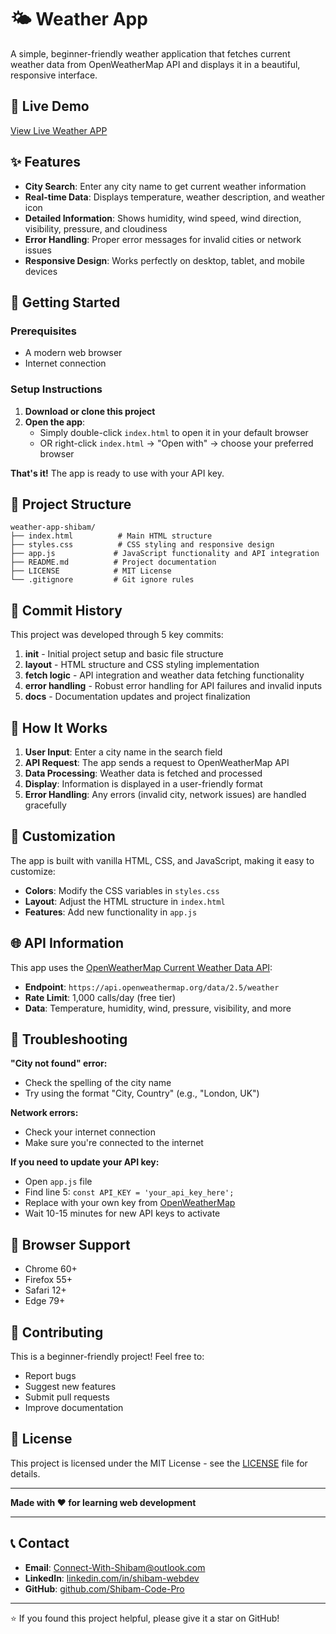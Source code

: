 # 🌤️ Weather App

A simple, beginner-friendly weather application that fetches current weather data from OpenWeatherMap API and displays it in a beautiful, responsive interface.

## 🚀 Live Demo

[View Live Weather APP](https://Shibam-Code-Pro.github.io/weather-app-shibam)

## ✨ Features

- **City Search**: Enter any city name to get current weather information
- **Real-time Data**: Displays temperature, weather description, and weather icon
- **Detailed Information**: Shows humidity, wind speed, wind direction, visibility, pressure, and cloudiness
- **Error Handling**: Proper error messages for invalid cities or network issues
- **Responsive Design**: Works perfectly on desktop, tablet, and mobile devices

## 🚀 Getting Started

### Prerequisites

- A modern web browser
- Internet connection

### Setup Instructions

1. **Download or clone this project**
2. **Open the app**:
   - Simply double-click `index.html` to open it in your default browser
   - OR right-click `index.html` → "Open with" → choose your preferred browser

**That's it!** The app is ready to use with your API key.

## 📁 Project Structure

```
weather-app-shibam/
├── index.html          # Main HTML structure
├── styles.css          # CSS styling and responsive design
├── app.js             # JavaScript functionality and API integration
├── README.md          # Project documentation
├── LICENSE            # MIT License
└── .gitignore         # Git ignore rules
```

## 📝 Commit History

This project was developed through 5 key commits:

1. **init** - Initial project setup and basic file structure
2. **layout** - HTML structure and CSS styling implementation
3. **fetch logic** - API integration and weather data fetching functionality
4. **error handling** - Robust error handling for API failures and invalid inputs
5. **docs** - Documentation updates and project finalization

## 🔧 How It Works

1. **User Input**: Enter a city name in the search field
2. **API Request**: The app sends a request to OpenWeatherMap API
3. **Data Processing**: Weather data is fetched and processed
4. **Display**: Information is displayed in a user-friendly format
5. **Error Handling**: Any errors (invalid city, network issues) are handled gracefully

## 🎨 Customization

The app is built with vanilla HTML, CSS, and JavaScript, making it easy to customize:

- **Colors**: Modify the CSS variables in `styles.css`
- **Layout**: Adjust the HTML structure in `index.html`
- **Features**: Add new functionality in `app.js`

## 🌐 API Information

This app uses the [OpenWeatherMap Current Weather Data API](https://openweathermap.org/current):
- **Endpoint**: `https://api.openweathermap.org/data/2.5/weather`
- **Rate Limit**: 1,000 calls/day (free tier)
- **Data**: Temperature, humidity, wind, pressure, visibility, and more

## 🚨 Troubleshooting

**"City not found" error:**
- Check the spelling of the city name
- Try using the format "City, Country" (e.g., "London, UK")

**Network errors:**
- Check your internet connection
- Make sure you're connected to the internet

**If you need to update your API key:**
- Open `app.js` file
- Find line 5: `const API_KEY = 'your_api_key_here';`
- Replace with your own key from [OpenWeatherMap](https://openweathermap.org/api)
- Wait 10-15 minutes for new API keys to activate

## 📱 Browser Support

- Chrome 60+
- Firefox 55+
- Safari 12+
- Edge 79+

## 🤝 Contributing

This is a beginner-friendly project! Feel free to:
- Report bugs
- Suggest new features
- Submit pull requests
- Improve documentation

## 📄 License

This project is licensed under the MIT License - see the [LICENSE](LICENSE) file for details.

---

**Made with ❤️ for learning web development**

---

## 📞 Contact

- **Email**: Connect-With-Shibam@outlook.com
- **LinkedIn**: [linkedin.com/in/shibam-webdev](https://linkedin.com/in/shibam-webdev)
- **GitHub**: [github.com/Shibam-Code-Pro](https://github.com/Shibam-Code-Pro)

---

⭐ If you found this project helpful, please give it a star on GitHub!
